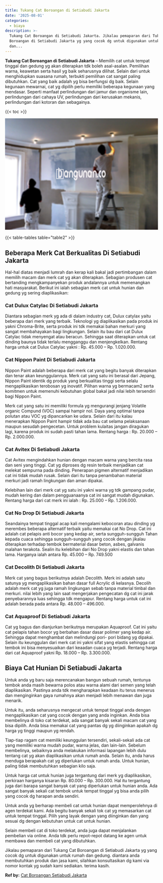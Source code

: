 ```yaml
---
title: Tukang Cat Boroangan di Setiabudi Jakarta
date: '2025-08-01'
categories:
  - biaya
description: >-
  Tukang Cat Boroangan di Setiabudi Jakarta. Jikalau pemaparan dari Tukang Cat
  Boroangan di Setiabudi Jakarta yg yang cocok dg untuk digunakan untuk rumah
  dan...
---
```


**Tukang Cat Boroangan di Setiabudi Jakarta** – Memilih cat untuk tempat tinggal dan gedung yg akan diterapkan tdk boleh asal-asalan. Pemilihan warna, keawetan serta hasil yg baik seharusnya dilihat. Selain dari untuk menghidupkan suasana rumah, terbukti pemilihan cat sangat paling dibutuhkan. Cat yang baik adalah yg bisa berfungsi dg baik. Selain kegunaan mewarnai, cat yg dipilih perlu memiliki beberapa kegunaan yang mendasar. Seperti manfaat perlindungan dari jamur dan organisme lain, perlindungan dari cahaya UV, perlindungan dari kerusakan mekanis, perlindungan dari kotoran dan sebagainya.

{{< toc >}}

![Tukang Cat Boroangan di Setiabudi Jakarta](/images/jasa-cat-murah31.png)

{{< table-tables table="table2" >}}

## Beberapa Merk Cat Berkualitas Di Setiabudi Jakarta

Hal-hal diatas menjadi lumrah dan kerap kali bakal jadi pertimbangan dalam memilih macam dan merk cat yg akan diterapkan. Sebagian produsen cat bertanding mengkampanyekan produk andalannya untuk memenangkan hati masyarakat. Berikut ini ialah sebagian merk cat untuk hunian dan gedung yg sering diaplikasikan:

### Cat Dulux Catylac Di Setiabudi Jakarta

Diantara sebagian merk yg ada di dalam industry cat, Dulux catylax yaitu beberapa dari merk yang terbaik. Teknologi yg diaplikasikan pada produk ini yakni Chroma-Brite, serta produk ini tdk memakai bahan merkuri yang sangat membahayakan bagi lingkungan. Selain itu bau dari cat Dulux Catylac tidak menyengat atau beracun. Sehingga saat diterapkan untuk cat dinding baunya tidak terlalu mengganggu dan menjengkelkan. Rentang harga untuk cat Dulux Catylac yakni : Rp. 45.000 – Rp. 1.020.000.

### Cat Nippon Paint Di Setiabudi Jakarta

Nippon Paint adalah beberapa dari merk cat yang begitu banyak diterapkan dan tenar akan keunggulannya. Merk cat yang satu ini berasal dari Jepang, Nippon Paint identik dg produk yang berkualitas tinggi serta selalu mengaplikasikan terobosan yg inovatif. Pilihan warna yg bermacam2 serta komitmen untuk memenuhi kebutuhan global bakal jadi nilai lebih tersendiri bagi Nippon Paint.

Merk cat yang satu ini memiliki formula yg mengurangi jenjang Volatile organic Compund (VOC) sampai hampir nol. Daya yang optimal tanpa polutan atau VOC yg dipancarkan ke udara. Selain dari itu kalau menerapkan Nippon Paint hampir tidak ada bau cat selama pelaksanaan maupun sesudah pengecetan. Untuk problem kulaitas jangan diragukan lagi, karena produk ini sudah pasti tahan lama. Rentang harga : Rp. 20.000 – Rp. 2.000.000.

### Cat Avitex Di Setiabudi Jakarta

Cat Avitex mengindahkan hunian dengan macam warna yang bercita rasa dan seni yang tinggi. Cat yg diproses dg resin terbaik menjadikan cat melekat sempurna pada dinding. Penerapan pigmen alternatif menjadikan cat ini tidak mudah rusak. Selain dari itu tanpa penambahan material merkuri jadi ramah lingkungan dan aman dipakai.

Kelebihan lain dari merk cat yg satu ini yakni warna yg tdk gampang pudar, mudah kering dan dalam pengguanaanya cat ini sangat mudah digunakan. Rentang harga dari cat merk ini ialah : Rp. 25.000 – Rp. 1.206.000.

### Cat No Drop Di Setiabudi Jakarta

Seandainya tempat tinggal acap kali mengalami kebocoran atau dinding yg merembes beberapa alternatif terbaik yaitu memakai cat No Drop. Cat ini adalah cat pelapis anti bocor yang kedap air, serta sungguh-sungguh Tahan kepada cuaca sehingga sungguh-sungguh yang cocok dengan jikalau diterapkan terhadap tembok bermaterial dasar beton, asbes, galvanis malahan terakota. Sealin itu kelebihan dari No Drop yakni elastis dan tahan lama. Harganya ialah antara Rp. 45.000 – Rp. 749.500

### Cat Decolith Di Setiabudi Jakarta

Merk cat yang bagus berikutnya adalah Decolith. Merk ini adalah satu satunya yg mengaplikasikan bahan dasar full Acrylic di kelasnya. Decolih adalah merk cat yg juga ramah lingkungan sebab tanpa material timbal dan merkuri. nilai lebih yang lain saat mengerjakan pengecatan dg cat ini jarak penyebarannya luas sehingga tdk mengapur. Rentang harga untuk cat ini adalah berada pada antara Rp. 48.000 – 496.000.

### Cat Aquaproof Di Setiabudi Jakarta

Cat yg bagus dan dianjurkan berikutnya merupakan Aquaproof. Cat ini yaitu cat pelapis tahan bocor yg berbahan dasar dasar polimer yang kedap air. Sehingga dapat menghambat dan melindungi pori- pori bidang yg dipakai. Selain itu keunggulan dari merk cat ini yakni sifat yang elastis sehingga cat tembok ini bisa menyesuaikan dari keaadan cuaca yg terjadi. Rentang harga dari cat Aquaproof yakni Rp. 18.000 – Rp. 3.300.000.

## Biaya Cat Hunian Di Setiabudi Jakarta

Untuk anda yg baru saja merencanakan bangun sebuah rumah, tentunya tembok anda masih bewarna polos atau warna alami dari semen yang telah diaplikasikan. Pastinya anda tdk mengharapkan keadaan itu terus menerus dan menginginkan gaya rumahnya akan menjadi lebih menawan dan juga menarik.

Untuk itu, anda seharusnya mengecat untuk tempat tinggal anda dengan mengaplikasikan cat yang cocok dengan yang anda inginkan. Anda bisa membelinya di toko cat terdekat, ada sangat banyak sekali macam cat yang bisa dipilih. Anda bisa memakai cat yang pantas dg yg diinginkan apakah dg harga yg tinggi maupun yg rendah.

Tiap-tiap ragam cat memiliki keunggulan tersendiri, sekali-sekali ada cat yang memiliki warna mudah pudar, warna jelas, dan lain-lain. Sebelum membelinya, sebaiknya anda melakukan informasi lapangan lebih dulu tentang cat yg akan diaplikasikan untuk rumah anda. Selain itu, anda harus menduga berapakah cat yg diperlukan untuk rumah anda. Untuk hunian, paling tidak membutuhkan sebagian kilo saja.

Untuk harga cat untuk hunian juga tergantung dari merk yg diaplikasikan, perkiraan harganya kisaran Rp. 80.000 – Rp. 300.000. Hal itu tergantung juga dari barapa sangat banyak cat yang diperlukan untuk hunian anda. Ada sangat banyak sekali cat tembok untuk tempat tinggal yg bisa anda pilih yang cocok dg harapan anda sendiri.

Untuk anda yg berharap membeli cat untuk hunian dapat memperolehnya di agen terdekat kami. Ada begitu banyak sekali tok cat yg memasarkan cat untuk tempat tinggal. Pilih yang layak dengan yang diinginkan dan yang sesuai dg dengan kebutuhan untuk cat untuk hunian.

Selain membeli cat di toko terdekat, anda juga dapat menjalankan pembelian via online. Anda tdk perlu repot-repot datang ke agen untuk membawa dan membeli cat yang dibutuhkan.

Jikalau pemaparan dari Tukang Cat Boroangan di Setiabudi Jakarta yg yang cocok dg untuk digunakan untuk rumah dan gedung. diantara anda membutuhkan produk dan jasa kami, silahkan konsultasikan dg kami via nomor kontak yg sudah kami sediakan. terima kasih.

**Ref by:** [Cat Boroangan Setiabudi Jakarta](https://id.wikipedia.org/wiki/Cat)
